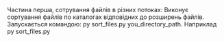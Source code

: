 Частина перша, сотрування файлів в різних потоках:
Виконує сортування файлів по каталогах відповідних до розширень файлів.
Запускається командою: py sort_files.py you_directory_path.
Наприклад py sort_files.py 